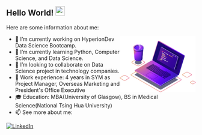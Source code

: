 ## Hello World! <img src="https://media.giphy.com/media/hvRJCLFzcasrR4ia7z/giphy.gif" height="25px" width="25px">

Here are some information about me:
> <img align="right" alt="Programming" src="images/coding.png" height="150" />
- 🔭 I’m currently working on HyperionDev Data Science Bootcamp.
- 🌱 I’m currently learning Python, Computer Science, and Data Science.
- 👯 I’m looking to collaborate on Data Science project in technology companies.
- 💼 Work experience: 4 years in SYM as Project Manager, Overseas Marketing and President's Office Executive
- 🎓 Education: MBA(University of Glasgow), BS in Medical Science(National Tsing Hua University)
- 📫 See more about me:

[![LinkedIn][linkedin-shield]][linkedin-url]

[linkedin-shield]: https://img.shields.io/badge/-LinkedIn-black.svg?style=for-the-badge&logo=linkedin&colorB=555
[linkedin-url]: https://www.linkedin.com/in/kuo-hao-huang/
